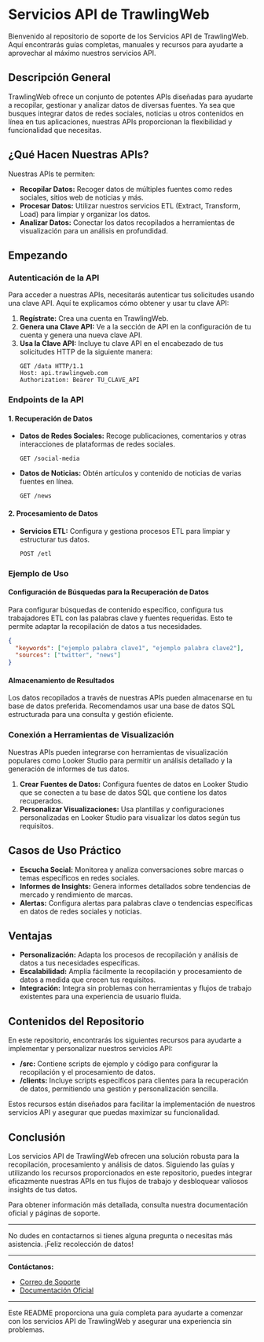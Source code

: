 
# Servicios API de TrawlingWeb

Bienvenido al repositorio de soporte de los Servicios API de TrawlingWeb. Aquí encontrarás guías completas, manuales y recursos para ayudarte a aprovechar al máximo nuestros servicios API.

## Descripción General

TrawlingWeb ofrece un conjunto de potentes APIs diseñadas para ayudarte a recopilar, gestionar y analizar datos de diversas fuentes. Ya sea que busques integrar datos de redes sociales, noticias u otros contenidos en línea en tus aplicaciones, nuestras APIs proporcionan la flexibilidad y funcionalidad que necesitas.

## ¿Qué Hacen Nuestras APIs?

Nuestras APIs te permiten:
- **Recopilar Datos:** Recoger datos de múltiples fuentes como redes sociales, sitios web de noticias y más.
- **Procesar Datos:** Utilizar nuestros servicios ETL (Extract, Transform, Load) para limpiar y organizar los datos.
- **Analizar Datos:** Conectar los datos recopilados a herramientas de visualización para un análisis en profundidad.

## Empezando

### Autenticación de la API
Para acceder a nuestras APIs, necesitarás autenticar tus solicitudes usando una clave API. Aquí te explicamos cómo obtener y usar tu clave API:

1. **Regístrate:** Crea una cuenta en TrawlingWeb.
2. **Genera una Clave API:** Ve a la sección de API en la configuración de tu cuenta y genera una nueva clave API.
3. **Usa la Clave API:** Incluye tu clave API en el encabezado de tus solicitudes HTTP de la siguiente manera:
   ```http
   GET /data HTTP/1.1
   Host: api.trawlingweb.com
   Authorization: Bearer TU_CLAVE_API
   ```

### Endpoints de la API

#### 1. Recuperación de Datos
- **Datos de Redes Sociales:** Recoge publicaciones, comentarios y otras interacciones de plataformas de redes sociales.
  ```http
  GET /social-media
  ```

- **Datos de Noticias:** Obtén artículos y contenido de noticias de varias fuentes en línea.
  ```http
  GET /news
  ```

#### 2. Procesamiento de Datos
- **Servicios ETL:** Configura y gestiona procesos ETL para limpiar y estructurar tus datos.
  ```http
  POST /etl
  ```

### Ejemplo de Uso

#### Configuración de Búsquedas para la Recuperación de Datos
Para configurar búsquedas de contenido específico, configura tus trabajadores ETL con las palabras clave y fuentes requeridas. Esto te permite adaptar la recopilación de datos a tus necesidades.

```json
{
  "keywords": ["ejemplo palabra clave1", "ejemplo palabra clave2"],
  "sources": ["twitter", "news"]
}
```

#### Almacenamiento de Resultados
Los datos recopilados a través de nuestras APIs pueden almacenarse en tu base de datos preferida. Recomendamos usar una base de datos SQL estructurada para una consulta y gestión eficiente.

### Conexión a Herramientas de Visualización

Nuestras APIs pueden integrarse con herramientas de visualización populares como Looker Studio para permitir un análisis detallado y la generación de informes de tus datos.

1. **Crear Fuentes de Datos:** Configura fuentes de datos en Looker Studio que se conecten a tu base de datos SQL que contiene los datos recuperados.
2. **Personalizar Visualizaciones:** Usa plantillas y configuraciones personalizadas en Looker Studio para visualizar los datos según tus requisitos.

## Casos de Uso Práctico

- **Escucha Social:** Monitorea y analiza conversaciones sobre marcas o temas específicos en redes sociales.
- **Informes de Insights:** Genera informes detallados sobre tendencias de mercado y rendimiento de marcas.
- **Alertas:** Configura alertas para palabras clave o tendencias específicas en datos de redes sociales y noticias.

## Ventajas

- **Personalización:** Adapta los procesos de recopilación y análisis de datos a tus necesidades específicas.
- **Escalabilidad:** Amplía fácilmente la recopilación y procesamiento de datos a medida que crecen tus requisitos.
- **Integración:** Integra sin problemas con herramientas y flujos de trabajo existentes para una experiencia de usuario fluida.

## Contenidos del Repositorio

En este repositorio, encontrarás los siguientes recursos para ayudarte a implementar y personalizar nuestros servicios API:

- **/src:** Contiene scripts de ejemplo y código para configurar la recopilación y el procesamiento de datos.
- **/clients:** Incluye scripts específicos para clientes para la recuperación de datos, permitiendo una gestión y personalización sencilla.

Estos recursos están diseñados para facilitar la implementación de nuestros servicios API y asegurar que puedas maximizar su funcionalidad.

## Conclusión

Los servicios API de TrawlingWeb ofrecen una solución robusta para la recopilación, procesamiento y análisis de datos. Siguiendo las guías y utilizando los recursos proporcionados en este repositorio, puedes integrar eficazmente nuestras APIs en tus flujos de trabajo y desbloquear valiosos insights de tus datos.

Para obtener información más detallada, consulta nuestra documentación oficial y páginas de soporte.

---

No dudes en contactarnos si tienes alguna pregunta o necesitas más asistencia. ¡Feliz recolección de datos!

---

**Contáctanos:**
- [Correo de Soporte](mailto:support@trawlingweb.com)
- [Documentación Oficial](https://docs.trawlingweb.com)

---

Este README proporciona una guía completa para ayudarte a comenzar con los servicios API de TrawlingWeb y asegurar una experiencia sin problemas.
